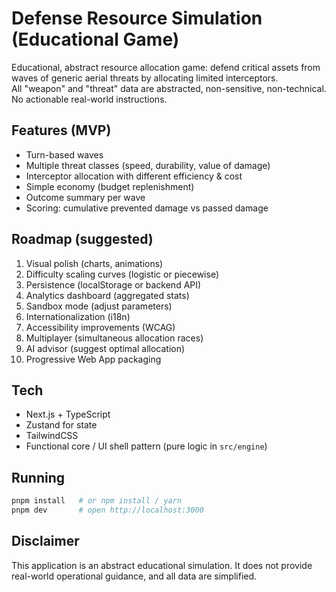 # Defense Resource Simulation (Educational Game)

Educational, abstract resource allocation game: defend critical assets from waves of generic aerial threats by allocating limited interceptors.  
All "weapon" and "threat" data are abstracted, non-sensitive, non-technical. No actionable real-world instructions.

## Features (MVP)
- Turn-based waves
- Multiple threat classes (speed, durability, value of damage)
- Interceptor allocation with different efficiency & cost
- Simple economy (budget replenishment)
- Outcome summary per wave
- Scoring: cumulative prevented damage vs passed damage

## Roadmap (suggested)
1. Visual polish (charts, animations)
2. Difficulty scaling curves (logistic or piecewise)
3. Persistence (localStorage or backend API)
4. Analytics dashboard (aggregated stats)
5. Sandbox mode (adjust parameters)
6. Internationalization (i18n)
7. Accessibility improvements (WCAG)
8. Multiplayer (simultaneous allocation races)
9. AI advisor (suggest optimal allocation)
10. Progressive Web App packaging

## Tech
- Next.js + TypeScript
- Zustand for state
- TailwindCSS
- Functional core / UI shell pattern (pure logic in `src/engine`)

## Running
```bash
pnpm install   # or npm install / yarn
pnpm dev       # open http://localhost:3000
```

## Disclaimer
This application is an abstract educational simulation. It does not provide real-world operational guidance, and all data are simplified.